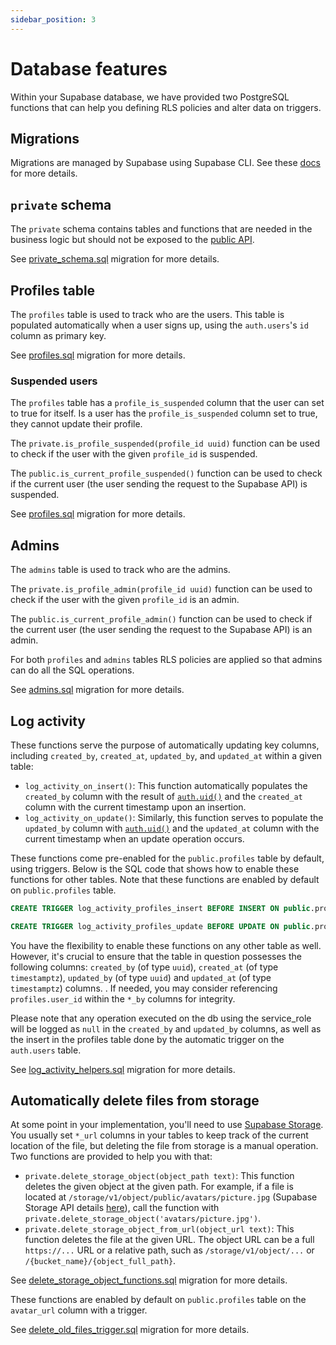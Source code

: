 ```yaml
---
sidebar_position: 3
---
```


# Database features

Within your Supabase database, we have provided two PostgreSQL functions that can help you defining RLS policies and alter data on triggers.

## Migrations

Migrations are managed by Supabase using Supabase CLI. See these [docs](https://supabase.com/docs/guides/cli/local-development) for more details.

## `private` schema

The `private` schema contains tables and functions that are needed in the business logic but should not be exposed to the [public API](https://supabase.com/docs/guides/api).

See [private_schema.sql](https://github.com/glowplugstudio/supacharger/tree/main/supabase/migrations/00000000000001_private_schema.sql) migration for more details.

## Profiles table

The `profiles` table is used to track who are the users. This table is populated automatically when a user signs up, using the `auth.users`'s `id` column as primary key.

See [profiles.sql](https://github.com/glowplugstudio/supacharger/tree/main/supabase/migrations/00000000000002_profiles.sql) migration for more details.

### Suspended users

The `profiles` table has a `profile_is_suspended` column that the user can set to true for itself. Is a user has the `profile_is_suspended` column set to true, they cannot update their profile.

The `private.is_profile_suspended(profile_id uuid)` function can be used to check if the user with the given `profile_id` is suspended.

The `public.is_current_profile_suspended()` function can be used to check if the current user (the user sending the request to the Supabase API) is suspended.

See [profiles.sql](https://github.com/glowplugstudio/supacharger/tree/main/supabase/migrations/00000000000002_profiles.sql) migration for more details.

## Admins

The `admins` table is used to track who are the admins.

The `private.is_profile_admin(profile_id uuid)` function can be used to check if the user with the given `profile_id` is an admin.

The `public.is_current_profile_admin()` function can be used to check if the current user (the user sending the request to the Supabase API) is an admin.

For both `profiles` and `admins` tables RLS policies are applied so that admins can do all the SQL operations.

See [admins.sql](https://github.com/glowplugstudio/supacharger/tree/main/supabase/migrations/00000000000003_admins.sql) migration for more details.

## Log activity

These functions serve the purpose of automatically updating key columns, including `created_by`, `created_at`, `updated_by`, and `updated_at` within a given table:

- `log_activity_on_insert()`: This function automatically populates the `created_by` column with the result of [`auth.uid()`](https://supabase.com/docs/guides/auth/row-level-security#authuid) and the `created_at` column with the current timestamp upon an insertion.
- `log_activity_on_update()`: Similarly, this function serves to populate the `updated_by` column with [`auth.uid()`](https://supabase.com/docs/guides/auth/row-level-security#authuid) and the `updated_at` column with the current timestamp when an update operation occurs.

These functions come pre-enabled for the `public.profiles` table by default, using triggers. Below is the SQL code that shows how to enable these functions for other tables. Note that these functions are enabled by default on `public.profiles` table.

```sql
CREATE TRIGGER log_activity_profiles_insert BEFORE INSERT ON public.profiles FOR EACH ROW EXECUTE FUNCTION log_activity_on_insert();

CREATE TRIGGER log_activity_profiles_update BEFORE UPDATE ON public.profiles FOR EACH ROW EXECUTE FUNCTION log_activity_on_update();
```

You have the flexibility to enable these functions on any other table as well. However, it's crucial to ensure that the table in question possesses the following columns: `created_by` (of type `uuid`), `created_at` (of type `timestamptz`), `updated_by` (of type `uuid`) and `updated_at` (of type `timestamptz`) columns. . If needed, you may consider referencing `profiles.user_id` within the `*_by` columns for integrity.

Please note that any operation executed on the db using the service_role will be logged as `null` in the `created_by` and `updated_by` columns, as well as the insert in the profiles table done by the automatic trigger on the `auth.users` table.

See [log_activity_helpers.sql](https://github.com/glowplugstudio/supacharger/tree/main/supabase/migrations/00000000000004_log_activity_helpers.sql) migration for more details.

## Automatically delete files from storage

At some point in your implementation, you'll need to use [Supabase Storage](https://supabase.com/docs/guides/storage). You usually set `*_url` columns in your tables to keep track of the current location of the file, but deleting the file from storage is a manual operation. Two functions are provided to help you with that:

- `private.delete_storage_object(object_path text)`: This function deletes the given object at the given path. For example, if a file is located at `/storage/v1/object/public/avatars/picture.jpg` (Supabase Storage API details [here](https://github.com/supabase/storage-api)), call the function with `private.delete_storage_object('avatars/picture.jpg')`.
- `private.delete_storage_object_from_url(object_url text)`: This function deletes the file at the given URL. The object URL can be a full `https://...` URL or a relative path, such as `/storage/v1/object/...` or `/{bucket_name}/{object_full_path}`.

See [delete_storage_object_functions.sql](https://github.com/glowplugstudio/supacharger/tree/main/supabase/migrations/00000000000005_delete_storage_object_function.sql) migration for more details.

These functions are enabled by default on `public.profiles` table on the `avatar_url` column with a trigger.

See [delete_old_files_trigger.sql](https://github.com/glowplugstudio/supacharger/tree/main/supabase/migrations/00000000000006_delete_old_files_triggers.sql) migration for more details.

